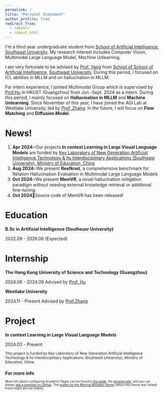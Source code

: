 ```yaml
---
permalink: /
title: "Personal Statement"
author_profile: true
redirect_from: 
  - /about/
  - /about.html
---
```


I'm a third year undergraduate student from [School of Artificial Intelligence](https://ai.seu.edu.cn), [Southeast University](https://www.seu.edu.cn). My research interest includes Computer Vision, Multimodal Large Language Model, Machine Unlearning.

I am very fortunate to be advised by [Prof. Yang](https://yangxuntu.github.io) from [School of School of Artificial Intelligence](https://ai.seu.edu.cn), [Southeast University](https://www.seu.edu.cn). During this period, I focused on ICL abilities in MLLM and on hallucination in MLLM.

For intern experience, I jointed Multimodal Group which is supervised by [Prof.Hu](https://xuminghu.github.io) in HKUST (Guangzhou) from Jun.-Sept. 2024 as a intern. During this period, I mainly focused on **Hallucination in MLLM** and **Machine Unlearning**. Since November of this year, I have joined the AGI Lab at Westlake University, led by [Prof. Zhang](https://icoz69.github.io). In the future, I wiil focus on **Flow Matching** and **Diffusion Model**.

News!
======
1. **Apr 2024**🔥Our projects **In context Learning in Large Visual Language Models** are funded by [Key Laboratory of New Generation Artificial Intelligence Technology & Its Interdisciplinary Applications (Southeast University), Ministry of Education, China](https://aiia.seu.edu.cn/main.htm)
2. **Aug 2024**🔥We present **Reefknot**, a comprehensive benchmark for Relation Hallucination Evaluation in Multimodal Large Language Models
3. **Oct 2024**🔥We present **MemVR**, a novel hallucination mitigation paradigm without needing external knowledge retrieval or additional fine-tuning. 
4. **Oct 2024**🚀Source code of MemVR has been released! 

Education
======
**B.Sc in Artificial Intelligence (Southeasr University)**

2022.09 - 2026.06 (Expected)

Internship
======

**The Hong Kong University of Science and Technology (Guangzhou)**

2024.06 - 2024.09 Advised by [Prof. Hu](https://xuminghu.github.io)

**Westlake University**

2024.11 - Present Advised by [Prof.Zhang](https://icoz69.github.io)

Project
======
**In context Learning in Large Visual Language Models**

2024.03 - Present

<small>This project is funded by Key Laboratory of New Generation Artificial Intelligence Technology & Its Interdisciplinary Applications (Southeast University), Ministry of Education, China<small>


For more info
------
More info about configuring Academic Pages can be found in [the guide](https://academicpages.github.io/markdown/), the [growing wiki](https://github.com/academicpages/academicpages.github.io/wiki), and you can always [ask a question on GitHub](https://github.com/academicpages/academicpages.github.io/discussions). The [guides for the Minimal Mistakes theme](https://mmistakes.github.io/minimal-mistakes/docs/configuration/) (which this theme was forked from) might also be helpful.
